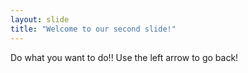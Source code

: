 ```yaml
---
layout: slide
title: "Welcome to our second slide!"
---
```

Do what you want to do!!
Use the left arrow to go back!
